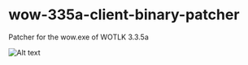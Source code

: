 # wow-335a-client-binary-patcher

Patcher for the wow.exe of WOTLK 3.3.5a

![Alt text](https://forgejo.neoeden.org/ergo/wow-335a-client-binary-patcher/raw/branch/main/image.webp)